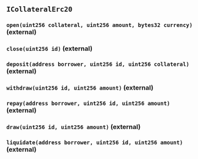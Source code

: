 ## `ICollateralErc20`

### `open(uint256 collateral, uint256 amount, bytes32 currency)` (external)

### `close(uint256 id)` (external)

### `deposit(address borrower, uint256 id, uint256 collateral)` (external)

### `withdraw(uint256 id, uint256 amount)` (external)

### `repay(address borrower, uint256 id, uint256 amount)` (external)

### `draw(uint256 id, uint256 amount)` (external)

### `liquidate(address borrower, uint256 id, uint256 amount)` (external)
